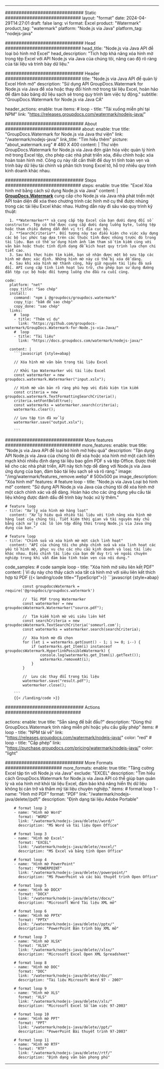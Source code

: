 
---
############################# Static ############################
layout: "format"
date:  2024-04-29T14:27:01
draft: false
lang: vi
format: Excel
product: "Watermark"
product_tag: "watermark"
platform: "Node.js via Java"
platform_tag: "nodejs-java"

############################# Head ############################
head_title: "Node.js via Java API để loại bỏ hình mờ Excel"
head_description: "Tích hợp khả năng xóa hình mờ trong tệp Excel với API Node.js via Java của chúng tôi, nâng cao độ rõ ràng của tài liệu và trình bày dữ liệu."

############################# Header ############################
title: "Node.js via Java API để quản lý Excel Hình mờ" 
description: "Sử dụng API GroupDocs.Watermark for Node.js via Java để xóa hoặc thay đổi hình mờ trong tài liệu Excel, hoàn hảo để đảm bảo bảng dữ liệu sạch sẽ trong quy trình làm việc tự động."
subtitle: "GroupDocs.Watermark for Node.js via Java CÁ" 

header_actions:
  enable: true
  items:
    #  loop
    - title: "Tải xuống miễn phí tại NPM"
      link: "https://releases.groupdocs.com/watermark/nodejs-java/"
      
############################# About ############################
about:
    enable: true
    title: "GroupDocs.Watermark for Node.js via Java thư viện"
    link: "/watermark/nodejs-java/"
    link_title: "Tìm hiểu thêm"
    picture: "about_watermark.svg" # 480 X 400
    content: |
       Thư viện GroupDocs.Watermark for Node.js via Java đơn giản hóa việc quản lý hình mờ trong Excel tệp, cho phép các nhà phát triển xóa, điều chỉnh hoặc xóa hoàn toàn hình mờ. Công cụ này rất cần thiết để duy trì tính toàn vẹn và trình bày dữ liệu tài chính và phân tích trong Excel tờ, hỗ trợ nhiều quy trình kinh doanh khác nhau.

############################# Steps ############################
steps:
    enable: true
    title: "Excel Xóa hình mờ bằng cách sử dụng Node.js via Java"
    content: |
      **[GroupDocs.Watermark](https://products.groupdocs.com/watermark/nodejs-java/)** cung cấp cho Node.js via Java nhà phát triển một API toàn diện để xóa theo chương trình các hình mờ cụ thể được nhúng trong các tài liệu Excel khác nhau. Hướng dẫn này đi sâu vào quy trình kỹ thuật:
      
      1. **Watermarker** và cung cấp tệp Excel của bạn dưới dạng đối số constructor. Tệp có thể được cung cấp dưới dạng luồng byte, luồng tệp hoặc tham chiếu đường dẫn đến vị trí đĩa cục bộ.
      2. **SearchCriteria**. Đối tượng này tạo điều kiện cho việc xây dựng các bộ lọc phức tạp dựa trên các thuộc tính được nhúng trước đó trong tài liệu. Bạn có thể sử dụng hình ảnh làm tham số tìm kiếm cùng với văn bản hoặc thuộc tính định dạng để kích hoạt quy trình lựa chọn chi tiết cao.
      3. Sau khi thực hiện tìm kiếm, bạn sẽ nhận được một bộ sưu tập các hình mờ được xác định. Những hình mờ này có thể bị xóa dễ dàng.
      4. Sau khi xóa hình mờ thành công, hãy giữ nguyên tài liệu đã sửa đổi. API cung cấp tính linh hoạt lưu trữ, cho phép bạn sử dụng đường dẫn tệp cục bộ hoặc đối tượng luồng cho đầu ra cuối cùng.
   
    code:
      platform: "net"
      copy_title: "Sao chép"
      install:
        command: "npm i @groupdocs/groupdocs.watermark"
        copy_tip: "bấm để sao chép"
        copy_done: "sao chép"
      links:
        #  loop
        - title: "Thêm ví dụ"
          link: "https://github.com/groupdocs-watermark/GroupDocs.Watermark-for-Node.js-via-Java/"
        #  loop
        - title: "Tài liệu"
          link: "https://docs.groupdocs.com/watermark/nodejs-java/"
          
      content: |
        ```javascript {style=abap}

        // Xóa hình mờ văn bản trong tài liệu Excel

        // Khởi tạo Watermarker với tài liệu Excel
        const watermarker = new groupdocs.watermark.Watermarker("input.xslx");
        
        // Hình mờ văn bản rõ ràng phù hợp với điều kiện tìm kiếm
        const criteria = new groupdocs.watermark.TextFormattingSearchCriteria();
        criteria.setFontBold(true);
        const watermarks = watermarker.search(criteria);
        watermarks.clear();

        // Lưu tập tin đã xử lý
        watermarker.save("output.xslx");
        
        ```            

############################# More features ############################
more_features:
  enable: true
  title: "Node.js via Java API để loại bỏ hình mờ hiệu quả"
  description: "Tận dụng API Node.js via Java của chúng tôi để xóa hoặc xóa hình mờ một cách liền mạch khỏi nhiều định dạng tài liệu bao gồm PDF s và tệp Office. Được thiết kế cho các nhà phát triển, API này tích hợp dễ dàng với Node.js via Java ứng dụng của bạn, đảm bảo tài liệu sạch sẽ và rõ ràng."
  image: "/img/watermark/features_remove.webp" # 500x500 px
  image_description: "Xóa hình mờ"
  features:
    # feature loop
    - title: "Node.js via Java Loại bỏ hình mờ"
      content: "Sử dụng API Node.js via Java của chúng tôi để xóa hình mờ một cách chính xác và dễ dàng. Hoàn hảo cho các ứng dụng yêu cầu tài liệu không được đánh dấu để trình bày hoặc xử lý thêm."

    # feature loop
    - title: "Xử lý xóa hình mờ hàng loạt"
      content: "Xử lý hiệu quả nhiều tài liệu với tính năng xóa hình mờ hàng loạt của chúng tôi. Tiết kiệm thời gian và tài nguyên máy chủ bằng cách xử lý các lô lớn tệp đồng thời trong Node.js via Java ứng dụng của bạn."

    # feature loop
    - title: "Chỉnh sửa và xóa hình mờ một cách linh hoạt"
      content: "API của chúng tôi cho phép chỉnh sửa và xóa linh hoạt các yếu tố hình mờ, phục vụ cho các nhu cầu kinh doanh và loại tài liệu khác nhau. Điều chỉnh tài liệu của bạn để duy trì vẻ ngoài chuyên nghiệp trong khi vẫn đảm bảo tính toàn vẹn của nội dung."
      
  code_samples:
    # code sample loop
    - title: "Xóa hình mờ siêu liên kết PDF"
      content: |
        Ví dụ này cho thấy cách xóa tất cả hình mờ với siêu liên kết thích hợp từ PDF
        {{< landing/code title="TypeScript">}}
        ```javascript {style=abap}
        
            const groupdocsWatermark = require('@groupdocs/groupdocs.watermark')

            //  Tải PDF trong Watermarker
            const watermarker = new groupdocsWatermark.Watermarker("source.pdf");

            //  Tìm kiếm hình mờ với siêu liên kết
            const searchCriteria = new groupdocsWatermark.TextSearchCriteria('someurl.com');
            const watermarks = watermarker.search(searchCriteria);
  
            //  Xóa hình mờ đã chọn
            for (let i = watermarks.getCount() - 1; i >= 0; i--) {
                if (watermarks.get_Item(i) instanceof groupdocsWatermark.HyperlinkPossibleWatermark) {
                    console.log(watermarks.get_Item(i).getText());
                    watermarks.removeAt(i);
                }
            }

            //  Lưu các thay đổi trong tài liệu
            watermarker.save("result.pdf");
            watermarker.close();

        ```
        {{< /landing/code >}}


############################# Actions ############################

actions:
  enable: true
  title: "Sẵn sàng để bắt đầu?"
  description: "Dùng thử GroupDocs.Watermark tính năng miễn phí hoặc yêu cầu giấy phép"
  items:
    #  loop
    - title: "NPM tải về"
      link: "https://releases.groupdocs.com/watermark/nodejs-java/"
      color: "red"
        #  loop
    - title: "Cấp phép"
      link: "https://purchase.groupdocs.com/pricing/watermark/nodejs-java/"
      color: "light"


############################# More Formats #####################
more_formats:
    enable: true
    title: "Tăng cường Excel tập tin với Node.js via Java"
    exclude: "EXCEL"
    description: "Tìm hiểu cách GroupDocs.Watermark for Node.js via Java API có thể giúp bạn quản lý và xóa hình mờ khỏi tài liệu Excel, đảm bảo khả năng hiển thị dữ liệu không bị cản trở và thẩm mỹ tài liệu chuyên nghiệp."
    items: 
        # format loop 1
        - name: "Hình mờ PDF"
          format: "PDF"
          link: "/watermark/nodejs-java/delete//pdf/"
          description: "Định dạng tài liệu Adobe Portable"

        # format loop 2
        - name: "Hình mờ Word"
          format: "WORD"
          link: "/watermark/nodejs-java/delete//word/"
          description: "MS Word và tài liệu Open Office"
          
        # format loop 3
        - name: "Hình mờ Excel"
          format: "EXCEL"
          link: "/watermark/nodejs-java/delete//excel/"
          description: "MS Excel và bảng tính Open Office"

        # format loop 4
        - name: "Hình mờ PowerPoint"
          format: "POWERPOINT"
          link: "/watermark/nodejs-java/delete//powerpoint/"
          description: "MS PowerPoint và các bài thuyết trình Open Office"

        # format loop 5
        - name: "Hình mờ DOCX"
          format: "DOCX"
          link: "/watermark/nodejs-java/delete//docx/"
          description: "Microsoft Word Tài liệu XML mở"
          
        # format loop 6
        - name: "Hình mờ PPTX"
          format: "PPTX"
          link: "/watermark/nodejs-java/delete//pptx/"
          description: "PowerPoint Bản trình bày XML mở"
          
        # format loop 7
        - name: "Hình mờ XLSX"
          format: "XLSX"
          link: "/watermark/nodejs-java/delete//xlsx/"
          description: "Microsoft Excel Open XML Spreadsheet"

        # format loop 8
        - name: "Hình mờ DOC"
          format: "DOC"
          link: "/watermark/nodejs-java/delete//doc/"
          description: "Tài liệu Microsoft Word 97 - 2007"

        # format loop 9
        - name: "Hình mờ XLS"
          format: "XLS"
          link: "/watermark/nodejs-java/delete//xls/"
          description: "Microsoft Excel Sổ làm việc 97-2003"

        # format loop 10
        - name: "Hình mờ PPT"
          format: "PPT"
          link: "/watermark/nodejs-java/delete//ppt/"
          description: "PowerPoint Bài thuyết trình 97-2003"

        # format loop 11
        - name: "Hình mờ RTF"
          format: "RTF"
          link: "/watermark/nodejs-java/delete//rtf/"
          description: "Định dạng văn bản phong phú"

---